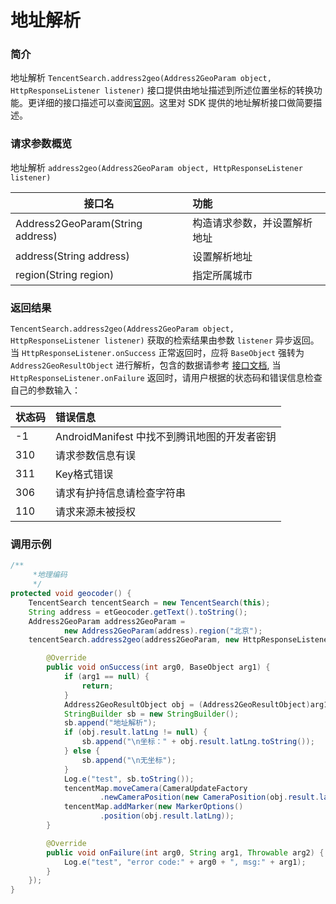 # 地址解析

### 简介

地址解析 `TencentSearch.address2geo(Address2GeoParam object, HttpResponseListener listener)` 接口提供由地址描述到所述位置坐标的转换功能。更详细的接口描述可以查阅[官网](https://lbs.qq.com/webservice_v1/guide-geocoder.html)。这里对 SDK 提供的地址解析接口做简要描述。

### 请求参数概览

地址解析 `address2geo(Address2GeoParam object, HttpResponseListener listener)`

| 接口名 | 功能 |
| -- | :-- |
| Address2GeoParam(String address) | 构造请求参数，并设置解析地址 |
| address(String address) | 设置解析地址 |
| region(String region) | 指定所属城市 |

### 返回结果

`TencentSearch.address2geo(Address2GeoParam object, HttpResponseListener listener)` 获取的检索结果由参数 `listener` 异步返回。当 `HttpResponseListener.onSuccess` 正常返回时，应将 `BaseObject` 强转为 `Address2GeoResultObject` 进行解析，包含的数据请参考 [接口文档](https://lbs.qq.com/AndroidDocs/doc_3d/index.html), 当 `HttpResponseListener.onFailure` 返回时，请用户根据的状态码和错误信息检查自己的参数输入：

| 状态码 | 错误信息 |
| -- | :-- |
| -1 | AndroidManifest 中找不到腾讯地图的开发者密钥 |
| 310 | 请求参数信息有误|
| 311 | Key格式错误 |
| 306 | 请求有护持信息请检查字符串 |
| 110 | 请求来源未被授权 |

### 调用示例

```java
/**
     *地理编码
     */
protected void geocoder() {
    TencentSearch tencentSearch = new TencentSearch(this);
    String address = etGeocoder.getText().toString();
    Address2GeoParam address2GeoParam =
            new Address2GeoParam(address).region("北京");
    tencentSearch.address2geo(address2GeoParam, new HttpResponseListener<BaseObject>() {

        @Override
        public void onSuccess(int arg0, BaseObject arg1) {
            if (arg1 == null) {
                return;
            }
            Address2GeoResultObject obj = (Address2GeoResultObject)arg1;
            StringBuilder sb = new StringBuilder();
            sb.append("地址解析");
            if (obj.result.latLng != null) {
                sb.append("\n坐标：" + obj.result.latLng.toString());
            } else {
                sb.append("\n无坐标");
            }
            Log.e("test", sb.toString());
            tencentMap.moveCamera(CameraUpdateFactory
                    .newCameraPosition(new CameraPosition(obj.result.latLng,15f, 0, 0)));
            tencentMap.addMarker(new MarkerOptions()
                    .position(obj.result.latLng));
        }

        @Override
        public void onFailure(int arg0, String arg1, Throwable arg2) {
            Log.e("test", "error code:" + arg0 + ", msg:" + arg1);
        }
    });
}
```